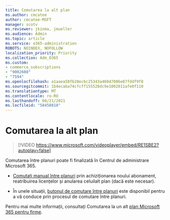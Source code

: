 ```yaml
---
title: Comutarea la alt plan
ms.author: cmcatee
author: cmcatee-MSFT
manager: scotv
ms.reviewer: jkinma, jmueller
ms.audience: Admin
ms.topic: article
ms.service: o365-administration
ROBOTS: NOINDEX, NOFOLLOW
localization_priority: Priority
ms.collection: Adm_O365
ms.custom:
- commerce_subscriptions
- "9002608"
- "7594"
ms.openlocfilehash: a1aaea58fb28ec6c25343a46047086e87fddf9f8
ms.sourcegitcommit: 1b4ecaba74cfcff155528dc9e1002011afe0f110
ms.translationtype: MT
ms.contentlocale: ro-RO
ms.lasthandoff: 08/21/2021
ms.locfileid: "58450818"
---
```

# <a name="switch-to-a-different-plan"></a>Comutarea la alt plan

> [!VIDEO https://www.microsoft.com/videoplayer/embed/RE1SBE2?autoplay=false]

Comutarea între planuri poate fi finalizată în Centrul de administrare Microsoft 365.

- [Comutați manual între planuri](https://docs.microsoft.com/microsoft-365/commerce/subscriptions/switch-plans-manually) prin achiziționarea noului abonament, reatribuirea licențelor și anularea celuilalt plan (dacă este necesar).

- În unele situații, [butonul de comutare între planuri](https://docs.microsoft.com/microsoft-365/commerce/subscriptions/switch-to-a-different-plan#use-the-switch-plans-button) este disponibil pentru a vă conduce prin procesul de comutare între planuri.

Pentru mai multe informații, consultați Comutarea la un alt [plan Microsoft 365 pentru firme](https://docs.microsoft.com/microsoft-365/commerce/subscriptions/switch-to-a-different-plan).
